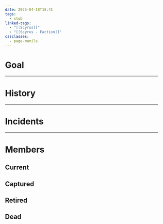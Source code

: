 ```yaml
---
date: 2025-04-18T18:41
tags:
  - stub
linked-tags:
  - "[[Scyrus]]"
  - "[[Scyrus - Faction]]"
cssclasses:
  - page-manila
---
```

# Goal

***
# History

***
# Incidents

***
# Members
## Current
## Captured
## Retired
## Dead


